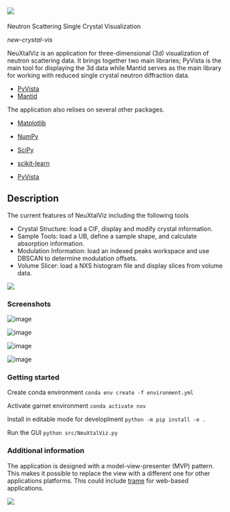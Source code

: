 # ![](https://github.com/zjmorgan/NeuXtalViz/blob/main/src/icons/neuxtalviz_logo.svg)

Neutron Scattering Single Crystal Visualization

*new-crystal-vis*

NeuXtalViz is an application for three-dimensional (3d) visualization of neutron scattering data.
It brings together two main libraries; PyVista is the main tool for displaying the 3d data while Mantid serves as the main library for working with reduced single crystal neutron diffraction data.

- [PyVista](https://pyvista.org/)
- [Mantid](https://github.com/mantidproject/mantid/)

The application also relises on several other packages.

- [Matplotlib](https://matplotlib.org/)
- [NumPy](https://numpy.org/)
- [SciPy](https://scipy.org/)
- [scikit-learn](https://scikit-learn.org/stable/)

- [PyVista](https://pyvista.org/)
  
## Description

The current features of NeuXtalViz including the following tools

- Crystal Structure: load a CIF, display and modify crystal information.
- Sample Tools: load a UB, define a sample shape, and calculate absorption information.
- Modulation Information: load an indexed peaks workspace and use DBSCAN to determine modulation offsets.
- Volume Slicer: load a NXS histogram file and display slices from volume data.

[![](https://mermaid.ink/img/pako:eNp1Uk1vwjAM_StRTmGC_QAOkxCcJm2HlaFJaw8hcWlGmlT52ECI_z6nKR-qRA-26_ec2C8-UWEl0Dmttf0TDXeBrFelIfjxrmPsHeJX4Hqj_GRyTZPZ7IUId_SIsGX2pAguihAdjHiet50GVvSOLLbeui4oa0a0X6tjC2zTO1JoJcCNKK2VUfNUy96uIVlbqweij9ud411z64V8QK0MtGBCpghVfz89o63uhxiwYZIEKOORh7bKGEZ5mgb0gbEiuYsiYOTo_qV1DkTf3mdQWgUFPlPiFo9teajutBmKs0Ap3ew1stBWjy5YqbqOHnUSPARwyuwywRxS22irO1EfHTKICJIsDNdHr4YeO-D7dEzvq5H0mXL77-FgO4UFyQ0tpxChGfnhhjP2ivZOLjqlLbiWK4mbd0rpkoYGn6mkcwwl1DzqUNLSnJHKY7DF0Qg6x2eFKY2dxK5XiuMY7SUJUgXr3vIy9zt9_geLEe9f?type=png)](https://mermaid.live/edit#pako:eNp1Uk1vwjAM_StRTmGC_QAOkxCcJm2HlaFJaw8hcWlGmlT52ECI_z6nKR-qRA-26_ec2C8-UWEl0Dmttf0TDXeBrFelIfjxrmPsHeJX4Hqj_GRyTZPZ7IUId_SIsGX2pAguihAdjHiet50GVvSOLLbeui4oa0a0X6tjC2zTO1JoJcCNKK2VUfNUy96uIVlbqweij9ud411z64V8QK0MtGBCpghVfz89o63uhxiwYZIEKOORh7bKGEZ5mgb0gbEiuYsiYOTo_qV1DkTf3mdQWgUFPlPiFo9teajutBmKs0Ap3ew1stBWjy5YqbqOHnUSPARwyuwywRxS22irO1EfHTKICJIsDNdHr4YeO-D7dEzvq5H0mXL77-FgO4UFyQ0tpxChGfnhhjP2ivZOLjqlLbiWK4mbd0rpkoYGn6mkcwwl1DzqUNLSnJHKY7DF0Qg6x2eFKY2dxK5XiuMY7SUJUgXr3vIy9zt9_geLEe9f)

### Screenshots

![image](https://github.com/zjmorgan/NeuXtalViz/assets/13754794/6ba6c8a7-0c6c-425c-9e00-5a34e69973b9)

![image](https://github.com/zjmorgan/NeuXtalViz/assets/13754794/3bef441d-db49-446f-b9f8-914e8eae6d18)

![image](https://github.com/zjmorgan/NeuXtalViz/assets/13754794/8db3f589-9127-4c2c-a6c5-a99660365258)

![image](https://github.com/zjmorgan/NeuXtalViz/assets/13754794/0a1a96fa-5d07-4494-8120-8d1bd80d9266)


### Getting started

Create conda environment
`conda env create -f environment.yml`

Activate garnet environment
`conda activate nxv`

Install in editable mode for developlment
`python -m pip install -e .`

Run the GUI
`python src/NeuXtalViz.py`

### Additional information

The application is designed with a model-view-presenter (MVP) pattern.
This makes it possible to replace the view with a different one for other applications platforms. 
This could include [trame](https://kitware.github.io/trame/) for web-based applications.

[![](https://mermaid.ink/img/pako:eNpdUMEKgzAM_ZWSk4L-gIydvAqOjZ16CTbOgq1S04mI_75W3Q7L4fHIey8kWaEZFEEBbT_MTYeOxaOUVoQyaFkrIfL8Kkww9UkVMT3UernxLr01zckzwCmwQ0M_5RwVg-ISm6OjiSyTS5L6S9MzGgN_LmkhA0POoFZhyzUaJXBHhiQUgSpq0fcsQdotWNHzcF9sAwU7Txn4USFTqfEV1oKixX4KXVKaB1cdl-8P2D5mNFW4?type=png)](https://mermaid.live/edit#pako:eNpdUMEKgzAM_ZWSk4L-gIydvAqOjZ16CTbOgq1S04mI_75W3Q7L4fHIey8kWaEZFEEBbT_MTYeOxaOUVoQyaFkrIfL8Kkww9UkVMT3UernxLr01zckzwCmwQ0M_5RwVg-ISm6OjiSyTS5L6S9MzGgN_LmkhA0POoFZhyzUaJXBHhiQUgSpq0fcsQdotWNHzcF9sAwU7Txn4USFTqfEV1oKixX4KXVKaB1cdl-8P2D5mNFW4)
